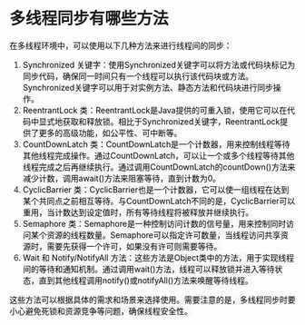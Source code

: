 # 多线程同步有哪些方法

<font style="color:rgb(0, 0, 0);background-color:rgb(248, 248, 248);">在多线程环境中，可以使用以下几种方法来进行线程间的同步：</font>

1. <font style="color:rgb(0, 0, 0);background-color:rgb(248, 248, 248);">Synchronized 关键字：使用Synchronized关键字可以将方法或代码块标记为同步代码，确保同一时间只有一个线程可以执行该代码块或方法。Synchronized关键字可以用于对实例方法、静态方法和代码块进行同步操作。</font>
2. <font style="color:rgb(0, 0, 0);background-color:rgb(248, 248, 248);">ReentrantLock 类：ReentrantLock是Java提供的可重入锁，使用它可以在代码中显式地获取和释放锁。相比于Synchronized关键字，ReentrantLock提供了更多的高级功能，如公平性、可中断等。</font>
3. <font style="color:rgb(0, 0, 0);background-color:rgb(248, 248, 248);">CountDownLatch 类：CountDownLatch是一个计数器，用来控制线程等待其他线程完成操作。通过CountDownLatch，可以让一个或多个线程等待其他线程完成之后再继续执行。通过调用CountDownLatch的countDown()方法来减少计数，调用await()方法来阻塞等待，直到计数为0。</font>
4. <font style="color:rgb(0, 0, 0);background-color:rgb(248, 248, 248);">CyclicBarrier 类：CyclicBarrier也是一个计数器，它可以使一组线程在达到某个共同点之前相互等待。与CountDownLatch不同的是，CyclicBarrier可以重用，当计数达到设定值时，所有等待线程将被释放并继续执行。</font>
5. <font style="color:rgb(0, 0, 0);background-color:rgb(248, 248, 248);">Semaphore 类：Semaphore是一种控制访问计数的信号量，用来控制同时访问某个资源的线程数量。Semaphore可以指定许可数量，当线程访问共享资源时，需要先获得一个许可，如果没有许可则需要等待。</font>
6. <font style="color:rgb(0, 0, 0);background-color:rgb(248, 248, 248);">Wait 和 Notify/NotifyAll 方法：这些方法是Object类中的方法，用于实现线程间的等待和通知机制。通过调用wait()方法，线程可以释放锁并进入等待状态，直到其他线程调用notify()或notifyAll()方法来唤醒等待线程。</font>

<font style="color:rgb(0, 0, 0);background-color:rgb(248, 248, 248);">这些方法可以根据具体的需求和场景来选择使用。需要注意的是，多线程同步时要小心避免死锁和资源竞争等问题，确保线程安全性。</font>

